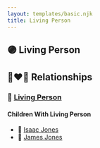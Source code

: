 ```yaml
---
layout: templates/basic.njk
title: Living Person
---
```

## 🟣 Living Person

## 👩‍❤️‍👨 Relationships

### 🔵 [Living Person](/people/7/74416956)

#### Children With Living Person
* 🔵 [Isaac Jones](/people/7/77695552)
* 🔵 [James Jones](/people/6/61233476)